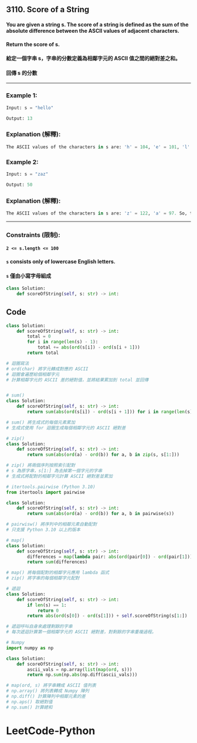 ## 3110. Score of a String

#### You are given a string s. The score of a string is defined as the sum of the absolute difference between the ASCII values of adjacent characters.

#### Return the score of s.

#### 給定一個字串 s，字串的分數定義為相鄰字元的 ASCII 值之間的絕對差之和。

#### 回傳 s 的分數

---

### Example 1:

```py
Input: s = "hello"

Output: 13
```

### Explanation (解釋):

```py
The ASCII values of the characters in s are: 'h' = 104, 'e' = 101, 'l' = 108, 'o' = 111. So, the score of s would be |104 - 101| + |101 - 108| + |108 - 108| + |108 - 111| = 3 + 7 + 0 + 3 = 13.
```

### Example 2:

```py
Input: s = "zaz"

Output: 50
```

### Explanation (解釋):

```py
The ASCII values of the characters in s are: 'z' = 122, 'a' = 97. So, the score of s would be |122 - 97| + |97 - 122| = 25 + 25 = 50.
```

---

### Constraints (限制):

#### `2 <= s.length <= 100`

#### `s` consists only of lowercase English letters.

#### `s` 僅由小寫字母組成

```py
class Solution:
    def scoreOfString(self, s: str) -> int:
```

## Code

```py
class Solution:
    def scoreOfString(self, s: str) -> int:
        total = 0
        for i in range(len(s) - 1):
            total += abs(ord(s[i]) - ord(s[i + 1]))
        return total

# 迴圈寫法
# ord(char) 將字元轉成對應的 ASCII
# 迴圈會遍歷給個相鄰字元
# 計算相鄰字元的 ASCII 差的絕對值，並將結果累加到 total 並回傳


# sum()
class Solution:
    def scoreOfString(self, s: str) -> int:
        return sum(abs(ord(s[i]) - ord(s[i + 1])) for i in range(len(s) - 1))

# sum() 將生成式的每個元素累加
# 生成式使用 for 迴圈生成每個相鄰字元的 ASCII 絕對差

# zip()
class Solution:
    def scoreOfString(self, s: str) -> int:
        return sum(abs(ord(a) - ord(b)) for a, b in zip(s, s[1:]))

# zip() 將兩個序列按照索引配對
# s 為原字串，s[1:] 為去掉第一個字元的字串
# 生成式將配對的相鄰字元計算 ASCII 絕對差並累加

# itertools.pairwise (Python 3.10)
from itertools import pairwise

class Solution:
    def scoreOfString(self, s: str) -> int:
        return sum(abs(ord(a) - ord(b)) for a, b in pairwise(s))

# pairwisw() 將序列中的相鄰元素自動配對
# 只支援 Python 3.10 以上的版本

# map()
class Solution:
    def scoreOfString(self, s: str) -> int:
        differences = map(lambda pair: abs(ord(pair[0]) - ord(pair[1])), zip(s, s[1:]))
        return sum(differences)

# map() 將每個配對的相鄰字元應用 lambda 函式
# zip() 將字串的每個相鄰字元配對

# 遞迴
class Solution:
    def scoreOfString(self, s: str) -> int:
        if len(s) == 1:
            return 0
        return abs(ord(s[0]) - ord(s[1])) + self.scoreOfString(s[1:])

# 遞迴呼叫自身來處理剩餘的字串
# 每次遞迴計算第一個相鄰字元的 ASCII 絕對差，對剩餘的字串重複過程。

# Numpy
import numpy as np

class Solution:
    def scoreOfString(self, s: str) -> int:
        ascii_vals = np.array(list(map(ord, s)))
        return np.sum(np.abs(np.diff(ascii_vals)))

# map(ord, s) 將字串轉成 ASCII 值列表
# np.array() 將列表轉成 Numpy 陣列
# np.diff() 計算陣列中相鄰元素的差
# np.aps() 取絕對值
# np.sum() 計算總和
```
# LeetCode-Python
